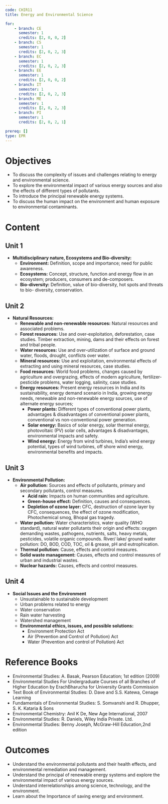 ```yaml
---
code: CHIR11
title: Energy and Environmental Science

for:
    - branch: CE
      semester: 1
      credits: [2, 0, 0, 2]
    - branch: CS
      semester: 1
      credits: [2, 0, 2, 3]
    - branch: EC
      semester: 1
      credits: [2, 0, 2, 3]
    - branch: EE
      semester: 1
      credits: [2, 0, 0, 2]
    - branch: IT
      semester: 1
      credits: [2, 0, 2, 3]
    - branch: ME
      semester: 1
      credits: [2, 0, 2, 3]
    - branch: PI
      semester: 1
      credits: [2, 0, 2, 1]

prereq: []
type: EPR
---
```


# Objectives
- To discuss the complexity of issues and challenges relating to energy and environmental science.
- To explore the environmental impact of various energy sources and also the effects of different types of pollutants.
- To introduce the principal renewable energy systems.
- To discuss the human impact on the environment and human exposure to environmental contaminants.

# Content
## Unit 1
- **Multidisciplinary nature, Ecosystems and Bio-diversity:**
  - **Environment:** Definition, scope and importance; need for public awareness.
  - **Ecosystems:** Concept, structure, function and energy flow in an ecosystem; producers, consumers and de-composers.
  - **Bio-diversity:** Definition, value of bio-diversity, hot spots and threats to bio- diversity, conservation.

## Unit 2
- **Natural Resources:**
  - **Renewable and non-renewable resources:** Natural resources and associated problems.
  - **Forest resources:** Use and over-exploitation, deforestation, case studies. Timber extraction, mining, dams and their effects on forest and tribal people.
  - **Water resources:** Use and over-utilization of surface and ground water, floods, drought, conflicts over water.
  - **Mineral resources:** Use and exploitation, environmental effects of extracting and using mineral resources, case studies.
  - **Food resources:** World food problems, changes caused by agriculture and overgrazing, effects of modern agriculture, fertilizer-pesticide problems, water logging, salinity, case studies.
  - **Energy resources:** Present energy resources in India and its sustainability, energy demand scenario in India, growing energy needs, renewable and non-renewable energy sources, use of alternate energy sources;
    - **Power plants:** Different types of conventional power plants, advantages & disadvantages of conventional power plants, conventional vs non-conventional power generation.
    - **Solar energy:** Basics of solar energy, solar thermal energy, photovoltaic (PV) solar cells, advantages & disadvantages, environmental impacts and safety.
    - **Wind energy:** Energy from wind turbines, India’s wind energy potential, types of wind turbines, off shore wind energy, environmental benefits and impacts.

## Unit 3
- **Environmental Pollution:**
  - **Air pollution:** Sources and effects of pollutants, primary and secondary pollutants, control measures.
    - **Acid rain:** Impacts on human communities and agriculture.
    - **Green-house effect:** Definition, causes and consequences.
    - **Depletion of ozone layer:** CFC, destruction of ozone layer by CFC, consequences, the effect of ozone modification, Photochemical smog, Bhopal gas tragedy.
  - **Water pollution:** Water characteristics, water quality (WHO standard), natural water pollutants their origin and effects: oxygen demanding wastes, pathogens, nutrients, salts, heavy metals, pesticides, volatile organic compounds. River/ lake/ ground water pollution: DO, BOD, COD, TOC, oil & grease, pH and eutrophication.
  - **Thermal pollution:** Cause, effects and control measures.
  - **Solid waste management:** Causes, effects and control measures of urban and industrial wastes.
  - **Nuclear hazards:** Causes, effects and control measures.

## Unit 4
- **Social Issues and the Environment**
  - Unsustainable to sustainable development
  - Urban problems related to energy
  - Water conservation
  - Rain water harvesting
  - Watershed management
  - **Environmental ethics, issues, and possible solutions:**
    - Environment Protection Act
    - Air (Prevention and Control of Pollution) Act
    - Water (Prevention and control of Pollution) Act

# Reference Books
- Environmental Studies: A. Basak, Pearson Education; 1st edition (2009)
- Environmental Studies For Undergraduate Courses of all Branches of Higher Education by ErachBharucha for University Grants Commission
- Text Book of Environmental Studies: D. Dave and S.S. Katewa, Cenage Learning
- Fundamentals of Environmental Studies: S. Somvanshi and R. Dhupper, S. K. Kataria & Sons
- Environmental Chemistry: Anil K De, New Age International, 2007
- Environmental Studies: R. Daniels, Wiley India Private. Ltd.
- Environmental Studies: Benny Joseph, McGraw-Hill Education,2nd edition

# Outcomes
- Understand the environmental pollutants and their health effects, and environmental remediation and management.
- Understand the principal of renewable energy systems and explore the environmental impact of various energy sources.
- Understand interrelationships among science, technology, and the environment.
- Learn about the Importance of saving energy and environment.
